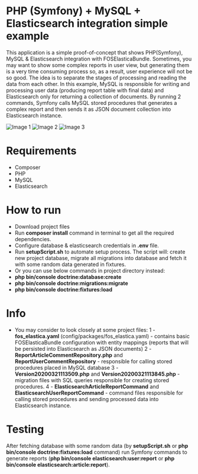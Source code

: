 # PHP (Symfony) + MySQL + Elasticsearch integration simple example

This application is a simple proof-of-concept that shows PHP(Symfony), MySQL & Elasticsearch integration with FOSElasticaBundle. Sometimes, you may want to show some complex reports in user view, but generating them is a very time consuming process so, as a result, user experience will not be so good. The idea is to separate the stages of processing and reading the data from each other. In this example, MySQL is responsible for writing and processing user data (producing report table with final data) and Elasticsearch only for returning a collection of documents. By running 2 commands, Symfony calls MySQL stored procedures that generates a complex report and then sends it as JSON document collection into Elasticsearch instance.

![Image 1](http://bartekblog.prv.pl/elasticexample/elastic1.png)
![Image 2](http://bartekblog.prv.pl/elasticexample/elastic2.png)
![Image 3](http://bartekblog.prv.pl/elasticexample/elastic3.png)

# Requirements

- Composer
- PHP
- MySQL
- Elasticsearch

# How to run

- Download project files
- Run **composer install** command in terminal to get all the required dependencies.
- Configure database & elasticsearch credentials in **.env** file.
- Run **setupScript.sh** to automate setup process. The script will: create new project database, migrate all migrations into database and fetch it with some random data generated in fixtures.
- Or you can use below commands in project directory instead:
- **php bin/console doctrine:database:create**
- **php bin/console doctrine:migrations:migrate**
- **php bin/console doctrine:fixtures:load**

# Info

- You may consider to look closely at some project files:
1 - **fos_elastica.yaml** (config/packages/fos_elastica.yaml) - contains basic FOSElasticaBundle configuration with entity mappings (reports that will be persisted into Elasticsearch as JSON documents)
2 - **ReportArticleCommentRepository.php** and **ReportUserCommentRepository** - responsible for calling stored procedures placed in MySQL database
3 - **Version20200321113509.php** and **Version20200321113845.php** - migration files with SQL queries responsible for creating stored procedures.
4 - **ElasticsearchArticleReportCommand** and **ElasticsearchUserReportCommand** - command files responsible for calling stored procedures and sending processed data into Elasticsearch instance.

# Testing

After fetching database with some random data (by **setupScript.sh** or **php bin/console doctrine:fixtures:load** command) run Symfony commands to generate reports (**php bin/console elasticsearch:user:report** or **php bin/console elasticsearch:article:report**).
